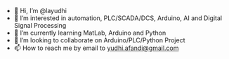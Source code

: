 - 👋 Hi, I’m @layudhi
- 👀 I’m interested in automation, PLC/SCADA/DCS, Arduino, AI and Digital Signal Processing
- 🌱 I’m currently learning MatLab, Arduino and Python
- 💞️ I’m looking to collaborate on Arduino/PLC/Python Project
- 📫 How to reach me by email to yudhi.afandi@gmail.com

<!---
layudhi/layudhi is a ✨ special ✨ repository because its `README.md` (this file) appears on your GitHub profile.
You can click the Preview link to take a look at your changes.
--->

